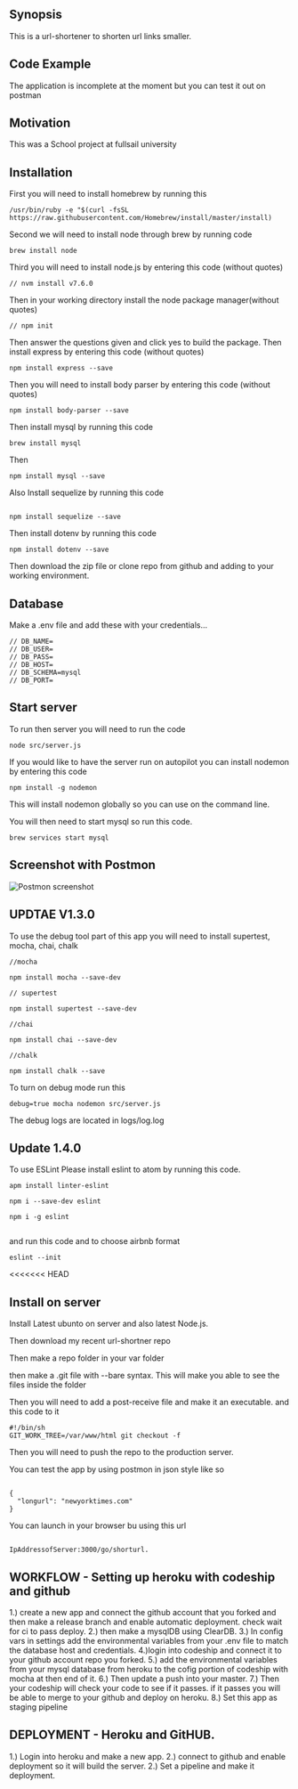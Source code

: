 
## Synopsis

This is a url-shortener to shorten url links smaller.

## Code Example

The application is incomplete at the moment but you can test it out on postman

## Motivation

This was a School project at fullsail university

## Installation
First you will need to install homebrew by running this
```
/usr/bin/ruby -e "$(curl -fsSL https://raw.githubusercontent.com/Homebrew/install/master/install)

```
Second we will need to install node through brew by running code
```
brew install node

```

Third you will need to install node.js by entering this code (without quotes)
```
// nvm install v7.6.0

```
Then in your working directory install the node package manager(without quotes)
```
// npm init

```
Then answer the questions given and click yes to build the package. Then install express by entering this code (without quotes)

```
npm install express --save

```

Then you will need to install body parser by entering this code (without quotes)
```
npm install body-parser --save

```
Then install mysql by running this code
```
brew install mysql

```
Then
```
npm install mysql --save

```
Also Install sequelize by running this code
```

npm install sequelize --save

```
Then install dotenv by running this code
```
npm install dotenv --save

```
Then download the zip file or clone repo from github and adding to your working environment.

## Database

Make a .env file and add these with your credentials...
```
// DB_NAME=  
// DB_USER=  
// DB_PASS=  
// DB_HOST=  
// DB_SCHEMA=mysql  
// DB_PORT=  
```

## Start server

To run then server you will need to run the code
```
node src/server.js
```

If you would like to have the server run on autopilot you can install nodemon by entering this code
```
npm install -g nodemon

```

This will install nodemon globally so you can use on the command line.

You will then need to start mysql so run this code.

```
brew services start mysql

```


## Screenshot with Postmon

![Postmon screenshot](http://i.imgur.com/RAJFESe.png)


## UPDTAE V1.3.0

To use the debug tool part of this app you will need to install supertest, mocha, chai, chalk

```
//mocha

npm install mocha --save-dev

// supertest

npm install supertest --save-dev

//chai

npm install chai --save-dev

//chalk

npm install chalk --save
```

To turn on debug mode run this

```
debug=true mocha nodemon src/server.js

```

The debug logs are located in logs/log.log

## Update 1.4.0

To use ESLint Please install eslint to atom by running this code.
```
apm install linter-eslint

npm i --save-dev eslint

npm i -g eslint


```

and run this code and to choose airbnb format
```
eslint --init

```
<<<<<<< HEAD

## Install on server

Install Latest ubunto on server and also latest Node.js.  

Then download my recent url-shortner repo

Then make a repo folder in your var folder  

then make a .git file with --bare syntax. This will make you able to see the files inside the folder  

Then you will need to add a post-receive file and make it an executable. and this code to it  
```
#!/bin/sh  
GIT_WORK_TREE=/var/www/html git checkout -f

```

Then you will need to push the repo to the production server.  

You can test the app by using postmon in json style like so  

```

{
  "longurl": "newyorktimes.com"
}

```


You can launch in your browser bu using this url

```

IpAddressofServer:3000/go/shorturl.

```
## WORKFLOW - Setting up heroku with codeship and github

1.) create a new app and connect the github account that you forked and then make a release branch and enable automatic deployment. check wait for ci to pass deploy.
2.) then make a mysqlDB using ClearDB.
3.) In config vars in settings add the environmental variables from your .env file to match the database host and credentials.
4.)login into codeship and connect it to your github account repo you forked.
5.) add the environmental variables from your mysql database from heroku to the cofig portion of codeship with mocha at then end of it.
6.) Then update a push into your master.
7.) Then your codeship will check your code to see if it passes. if it passes you will be able to merge to your github and deploy on heroku.
8.) Set this app as staging pipeline

## DEPLOYMENT - Heroku and GitHUB.

1.) Login into heroku and make a new app.
2.) connect to github and enable deployment so it will build the server.
2.) Set a pipeline and make it deployment.
